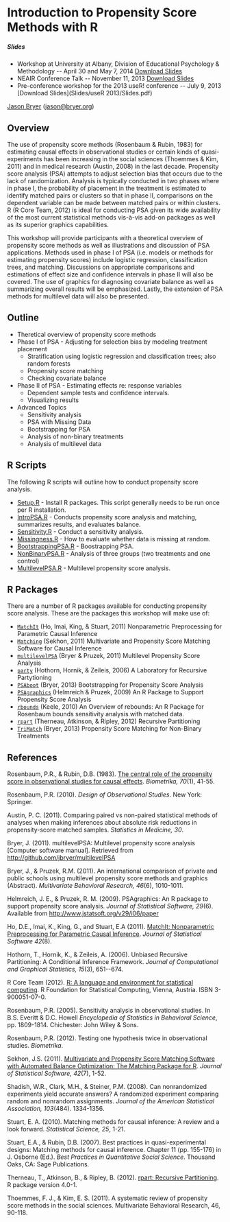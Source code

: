 # Introduction to Propensity Score Methods with R

##### Slides

* Workshop at University at Albany, Division of Educational Psychology & Methodology -- April 30 and May 7, 2014 [Download Slides](Slides/UAlbany2014/Slides.pdf)  
* NEAIR Conference Talk -- November 11, 2013 [Download Slides](Slides/NEAIR2013Slides/Slides.pdf)
* Pre-conference workshop for the 2013 useR! conference -- July 9, 2013 [Download Slides](Slides/useR 2013/Slides.pdf)  

[Jason Bryer](http://jason.bryer.org) ([jason@bryer.org](mailto:jason@bryer.org))

## Overview

The use of propensity score methods (Rosenbaum & Rubin, 1983) for estimating causal effects in observational studies or certain kinds of quasi-experiments has been increasing in the social sciences (Thoemmes & Kim, 2011) and in medical research (Austin, 2008) in the last decade. Propensity score analysis (PSA) attempts to adjust selection bias that occurs due to the lack of randomization. Analysis is typically conducted in two phases where in phase I, the probability of placement in the treatment is estimated to identify matched pairs or clusters so that in phase II, comparisons on the dependent variable can be made between matched pairs or within clusters. R (R Core Team, 2012) is ideal for conducting PSA given its wide availability of the most current statistical methods vis-à-vis add-on packages as well as its superior graphics capabilities.

This workshop will provide participants with a theoretical overview of propensity score methods as well as illustrations and discussion of PSA applications. Methods used in phase I of PSA (i.e. models or methods for estimating propensity scores) include logistic regression, classification trees, and matching. Discussions on appropriate comparisons and estimations of effect size and confidence intervals in phase II will also be covered. The use of graphics for diagnosing covariate balance as well as summarizing overall results will be emphasized. Lastly, the extension of PSA methods for multilevel data will also be presented.


## Outline

* Theretical overview of propensity score methods
* Phase I of PSA - Adjusting for selection bias by modeling treatment placement
	* Stratification using logistic regression and classification trees; also random forests
	* Propensity score matching
	* Checking covariate balance
* Phase II of PSA - Estimating effects re: response variables
	* Dependent sample tests and confidence intervals. 
	* Visualizing results
* Advanced Topics
	* Sensitivity analysis
	* PSA with Missing Data
	* Bootstrapping for PSA
	* Analysis of non-binary treatments
	* Analysis of multilevel data

## R Scripts

The following R scripts will outline how to conduct propensity score analysis.

* [Setup.R](R-Scripts/Setup.R) - Install R packages. This script generally needs to be run once per R installation.
* [IntroPSA.R](R-Scripts/IntroPSA.R) - Conducts propensity score analysis and matching, summarizes results, and evaluates balance.
* [Sensitivity.R](R-Scripts/Sensitivity.R) - Conduct a sensitivity analysis.
* [Missingness.R](R-Scripts/Missingness.R) - How to evaluate whether data is missing at random.
* [BootstrappingPSA.R](R-Scripts/BootstrappingPSA.R) - Boostrapping PSA.
* [NonBinaryPSA.R](R-Scripts/NonBinaryPSA.R) - Analysis of three groups (two treatments and one control)
* [MultilevelPSA.R](R-Scripts/MultilevelPSA.R) - Multilevel propensity score analysis.

## R Packages

There are a number of R packages available for conducting propensity score analysis. These are the packages this workshop will make use of:

* [`MatchIt`](http://gking.harvard.edu/gking/matchit) (Ho, Imai, King, & Stuart, 2011) Nonparametric Preprocessing for Parametric Causal Inference
* [`Matching`](http://sekhon.berkeley.edu/matching/) (Sekhon, 2011) Multivariate and Propensity Score Matching Software for Causal Inference
* [`multilevelPSA`](http://jason.bryer.org/multilevelPSA) (Bryer & Pruzek, 2011) Multilevel Propensity Score Analysis
* [`party`](http://cran.r-project.org/web/packages/party/index.html) (Hothorn, Hornik, & Zeileis, 2006) A Laboratory for Recursive Partytioning
* [`PSAboot`](http://jason.bryer.org/PSAboot) (Bryer, 2013) Bootstrapping for Propensity Score Analysis
* [`PSAgraphics`](http://www.jstatsoft.org/v29/i06/paper) (Helmreich & Pruzek, 2009) An R Package to Support Propensity Score Analysis
* [`rbounds`](http://www.personal.psu.edu/ljk20/rbounds%20vignette.pdf) (Keele, 2010) An Overview of rebounds: An R Package for Rosenbaum bounds sensitivity analysis with matched data.
* [`rpart`](http://cran.r-project.org/web/packages/rpart/index.html) (Therneau, Atkinson, & Ripley, 2012) Recursive Partitioning
* [`TriMatch`](http://jason.bryer.org/TriMatch) (Bryer, 2013) Propensity Score Matching for Non-Binary Treatments

## References

Rosenbaum, P.R., & Rubin, D.B. (1983). [The central role of the propensity score in observational studies for causal effects](http://faculty.smu.edu/Millimet/classes/eco7377/papers/rosenbaum%20rubin%2083a.pdf). *Biometrika, 70*(1), 41-55.

Rosenbaum, P.R. (2010). *Design of Observational Studies*. New York: Springer.

Austin, P. C. (2011). Comparing paired vs non-paired statistical methods of analyses when making inferences about absolute risk reductions in propensity-score matched samples. *Statistics in Medicine, 30*.

Bryer, J. (2011). multilevelPSA: Multilevel propensity score analysis [Computer software manual]. Retrieved from http://github.com/jbryer/multilevelPSA 

Bryer, J., & Pruzek, R.M. (2011). An international comparison of private and public schools using multilevel propensity score methods and graphics (Abstract). *Multivariate Behavioral Research, 46*(6), 1010-1011.

Helmreich, J. E., & Pruzek, R. M. (2009). PSAgraphics: An R package to support propensity score analysis. *Journal of Statistical Software, 29*(6). Available from http://www.jstatsoft.org/v29/i06/paper

Ho, D.E., Imai, K., King, G., and Stuart, E.A (2011). [MatchIt: Nonparametric Preprocessing for Parametric Causal Inference](http://www.jstatsoft.org/v42/i08/). *Journal of Statistical Software 42*(8).

Hothorn, T., Hornik, K., & Zeileis, A. (2006). Unbiased Recursive Partitioning: A Conditional Inference Framework. *Journal of Computational and Graphical Statistics, 15*(3), 651--674.

R Core Team (2012). [R: A language and environment for statistical computing](http://www.R-project.org/). R Foundation for Statistical Computing, Vienna, Austria. ISBN 3-900051-07-0.

Rosenbaum, P.R. (2005). Sensitivity analysis in observational studies. In B.S. Everitt & D.C. Howell *Encyclopedia of Statistics in Behavioral Science*, pp. 1809-1814. Chichester: John Wiley & Sons.

Rosenbaum, P.R. (2012). Testing one hypothesis twice in observational studies. *Biometrika*.

Sekhon, J.S. (2011). [Multivariate and Propensity Score Matching Software with Automated Balance Optimization: The Matching Package for R](http://www.jstatsoft.org/v42/i07/). *Journal of Statistical Software, 42*(7), 1-52.
  
Shadish, W.R., Clark, M.H., & Steiner, P.M. (2008). Can nonrandomized experiments yield accurate answers? A randomized experiment comparing random and nonrandom assignments. *Journal of the American Statistical Association, 103*(484). 1334-1356.

Stuart, E. A. (2010). Matching methods for causal inference: A review and a look forward. *Statistical Science, 25*, 1-21.

Stuart, E.A., & Rubin, D.B. (2007). Best practices in quasi-experimental designs: Matching methods for causal inference. Chapter 11 (pp. 155-176) in J. Osborne (Ed.). *Best Practices in Quantitative Social Science*. Thousand Oaks, CA: Sage Publications.

Therneau, T., Atkinson, B., & Ripley, B. (2012). [rpart: Recursive Partitioning](http://CRAN.R-project.org/package=rpart). R package version 4.0-1. 
  
Thoemmes, F. J., & Kim, E. S. (2011). A systematic review of propensity score methods in the social sciences. Multivariate Behavioral Research, 46, 90-118.



